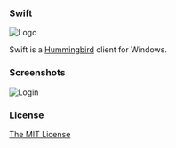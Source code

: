 ### Swift

![Logo](http://i.imgur.com/NIBM1N7.png)

Swift is a [Hummingbird](http://hummingbird.me) client for Windows.

### Screenshots

![Login](http://i.imgur.com/7qQSd3A.png)

### License

[The MIT License](https://github.com/vevix/Swift/blob/master/LICENSE.md)
